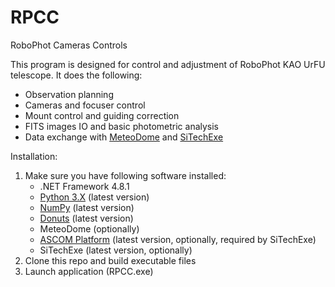 # RPCC
RoboPhot Cameras Controls

This program is designed for control and adjustment of RoboPhot KAO UrFU telescope. It does the following:
- Observation planning
- Cameras and focuser control
- Mount control and guiding correction
- FITS images IO and basic photometric analysis
- Data exchange with [MeteoDome](https://github.com/NabatFasetochnii/MeteoDome) and [SiTechExe](https://www.siderealtechnology.com/)


Installation:
1. Make sure you have following software installed:
    - .NET Framework 4.8.1
    - [Python 3.X](https://www.python.org/) (latest version)
    - [NumPy](https://numpy.org/install/) (latest version)
    - [Donuts](https://pypi.org/project/donuts/) (latest version)
    - MeteoDome (optionally)
    - [ASCOM Platform](https://ascom-standards.org/index.htm) (latest version, optionally, required by SiTechExe)
    - SiTechExe (latest version, optionally)
2. Clone this repo and build executable files
3. Launch application (RPCC.exe)
